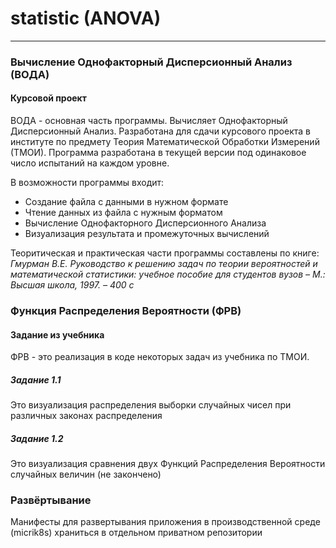 # statistic (ANOVA)

---

### Вычисление Однофакторный Дисперсионный Анализ (ВОДА)

#### Курсовой проект
ВОДА - основная часть программы. Вычисляет Однофакторный Дисперсионный Анализ. Разработана для сдачи курсового проекта в институте по предмету Теория Математической Обработки Измерений (ТМОИ). Программа разработана в текущей версии под одинаковое число испытаний на каждом уровне.

В возможности программы входит:
* Создание файла с данными в нужном формате
* Чтение данных из файла с нужным форматом
* Вычисление Однофакторного Дисперсионного Анализа
* Визуализация результата и промежуточных вычислений

Теоритическая и практическая части программы составлены по книге:
<i>Гмурман В.Е. Руководство к решению задач по теории вероятностей и математической статистики: учебное пособие для студентов вузов – М.: Высшая школа, 1997. – 400 с</i>


### Функция Распределения Вероятности (ФРВ)

#### Задание из учебника
ФРВ - это реализация в коде некоторых задач из учебника по ТМОИ.
##### Задание 1.1
Это визуализация распределения выборки случайных чисел при различных законах распределения
##### Задание 1.2 
Это визуализация сравнения двух Функций Распределения Вероятности случайных величин (не закончено)


### Развёртывание
Манифесты для развертывания приложения в производственной среде (micrik8s) храниться в отдельном приватном репозитории